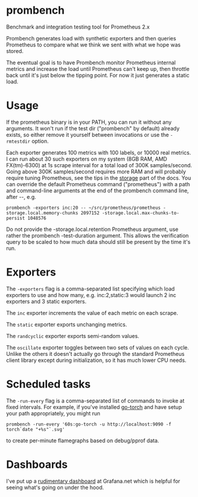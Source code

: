 # prombench
Benchmark and integration testing tool for Prometheus 2.x

Prombench generates load with synthetic exporters and then queries Prometheus
to compare what we think we sent with what we hope was stored.

The eventual goal is to have Prombench monitor Prometheus internal metrics and
increase the load until Prometheus can't keep up, then throttle back until it's
just below the tipping point.  For now it just generates a static load.

# Usage

If the prometheus binary is in your PATH, you can run it without any arguments.
It won't run if the test dir ("prombench" by default) already exists, so either
remove it yourself between invocations or use the `-rmtestdir` option.

Each exporter generates 100 metrics with 100 labels, or 10000 real metrics.  I
can run about 30 such exporters on my system (8GB RAM, AMD FX(tm)-6300) at 1s
scrape interval for a total load of 300K samples/second.  Going above 300K
samples/second requires more RAM and will probably require tuning Prometheus,
see the tips in the [storage](https://prometheus.io/docs/operating/storage/)
part of the docs.  You can override the default Prometheus command ("prometheus")
with a path and command-line arguments at the end of the prombench command line, after --,
e.g.

    prombench -exporters inc:20 -- ~/src/prometheus/prometheus -storage.local.memory-chunks 2097152 -storage.local.max-chunks-to-persist 1048576

Do not provide the -storage.local.retention Prometheus argument, use rather the
prombench -test-duration argument.  This allows the verification query to be scaled
to how much data should still be present by the time it's run.

# Exporters

The `-exporters` flag is a comma-separated list specifying which load exporters
to use and how many, e.g. inc:2,static:3 would launch 2 inc exporters and 3
static exporters.

The `inc` exporter increments the value of each metric on each scrape.

The `static` exporter exports unchanging metrics.

The `randcyclic` exporter exports semi-random values.

The `oscillate` exporter toggles between two sets of values on each cycle.
Unlike the others it doesn't actually go through the standard Prometheus client
library except during initialization, so it has much lower CPU needs.

# Scheduled tasks

The `-run-every` flag is a comma-separated list of commands to invoke at fixed
intervals.  For example, if you've installed [go-torch](https://github.com/uber/go-torch)
and have setup your path appropriately, you might run

    prombench -run-every '60s:go-torch -u http://localhost:9090 -f torch`date "+%s"`.svg'

to create per-minute flamegraphs based on debug/pprof data.

# Dashboards

I've put up a [rudimentary dashboard](https://grafana.net/dashboards/445) at
Grafana.net which is helpful for seeing what's going on under the hood.
